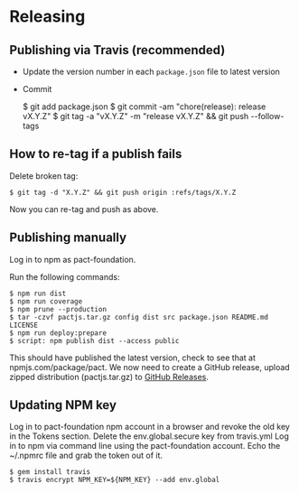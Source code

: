 # Releasing

## Publishing via Travis (recommended)

* Update the version number in each `package.json` file to latest version
* Commit

    $ git add package.json
    $ git commit -am "chore(release): release vX.Y.Z"
    $ git tag -a "vX.Y.Z" -m "release vX.Y.Z" && git push --follow-tags

## How to re-tag if a publish fails

Delete broken tag:

    $ git tag -d "X.Y.Z" && git push origin :refs/tags/X.Y.Z

Now you can re-tag and push as above.

## Publishing manually

Log in to npm as pact-foundation.

Run the following commands:

    $ npm run dist
    $ npm run coverage
    $ npm prune --production
    $ tar -czvf pactjs.tar.gz config dist src package.json README.md LICENSE
    $ npm run deploy:prepare
    $ script: npm publish dist --access public

This should have published the latest version, check to see that at npmjs.com/package/pact.
We now need to create a GitHub release, upload zipped distribution (pactjs.tar.gz) to [GitHub Releases](https://github.com/pact-foundation/pact-js/releases).

## Updating NPM key

Log in to pact-foundation npm account in a browser and revoke the old key in the Tokens section.
Delete the env.global.secure key from travis.yml
Log in to npm via command line using the pact-foundation account.
Echo the ~/.npmrc file and grab the token out of it.

    $ gem install travis
    $ travis encrypt NPM_KEY=${NPM_KEY} --add env.global
